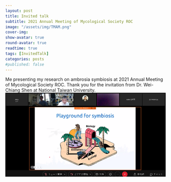 ```yaml
---
layout: post
title: Invited talk
subtitle: 2021 Annual Meeting of Mycological Society ROC
image: "/assets/img/TMAM.png" 
cover-img:
show-avatar: true
round-avatar: true
readtime: true
tags: [InvitedTalk]
categories: posts
#published: false
---
```


Me presenting my research on ambrosia symbiosis at 2021 Annual Meeting of Mycological Society ROC. 
Thank you for the invitation from Dr. Wei-Chiang Shen at National Taiwan University.
![](/assets/img/TMAM.png)
